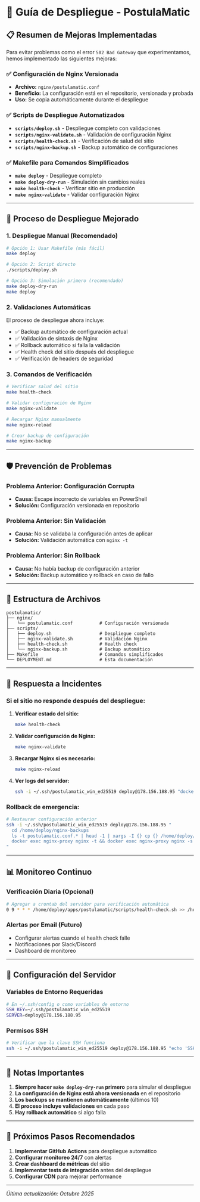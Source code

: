 # 🚀 Guía de Despliegue - PostulaMatic

## 📋 Resumen de Mejoras Implementadas

Para evitar problemas como el error `502 Bad Gateway` que experimentamos, hemos implementado las siguientes mejoras:

### ✅ **Configuración de Nginx Versionada**
- **Archivo:** `nginx/postulamatic.conf`
- **Beneficio:** La configuración está en el repositorio, versionada y probada
- **Uso:** Se copia automáticamente durante el despliegue

### ✅ **Scripts de Despliegue Automatizados**
- **`scripts/deploy.sh`** - Despliegue completo con validaciones
- **`scripts/nginx-validate.sh`** - Validación de configuración Nginx
- **`scripts/health-check.sh`** - Verificación de salud del sitio
- **`scripts/nginx-backup.sh`** - Backup automático de configuraciones

### ✅ **Makefile para Comandos Simplificados**
- **`make deploy`** - Despliegue completo
- **`make deploy-dry-run`** - Simulación sin cambios reales
- **`make health-check`** - Verificar sitio en producción
- **`make nginx-validate`** - Validar configuración Nginx

---

## 🔄 **Proceso de Despliegue Mejorado**

### **1. Despliegue Manual (Recomendado)**
```bash
# Opción 1: Usar Makefile (más fácil)
make deploy

# Opción 2: Script directo
./scripts/deploy.sh

# Opción 3: Simulación primero (recomendado)
make deploy-dry-run
make deploy
```

### **2. Validaciones Automáticas**
El proceso de despliegue ahora incluye:
- ✅ Backup automático de configuración actual
- ✅ Validación de sintaxis de Nginx
- ✅ Rollback automático si falla la validación
- ✅ Health check del sitio después del despliegue
- ✅ Verificación de headers de seguridad

### **3. Comandos de Verificación**
```bash
# Verificar salud del sitio
make health-check

# Validar configuración de Nginx
make nginx-validate

# Recargar Nginx manualmente
make nginx-reload

# Crear backup de configuración
make nginx-backup
```

---

## 🛡️ **Prevención de Problemas**

### **Problema Anterior: Configuración Corrupta**
- **Causa:** Escape incorrecto de variables en PowerShell
- **Solución:** Configuración versionada en repositorio

### **Problema Anterior: Sin Validación**
- **Causa:** No se validaba la configuración antes de aplicar
- **Solución:** Validación automática con `nginx -t`

### **Problema Anterior: Sin Rollback**
- **Causa:** No había backup de configuración anterior
- **Solución:** Backup automático y rollback en caso de fallo

---

## 📁 **Estructura de Archivos**

```
postulamatic/
├── nginx/
│   └── postulamatic.conf          # Configuración versionada
├── scripts/
│   ├── deploy.sh                  # Despliegue completo
│   ├── nginx-validate.sh          # Validación Nginx
│   ├── health-check.sh            # Health check
│   └── nginx-backup.sh            # Backup automático
├── Makefile                       # Comandos simplificados
└── DEPLOYMENT.md                  # Esta documentación
```

---

## 🚨 **Respuesta a Incidentes**

### **Si el sitio no responde después del despliegue:**

1. **Verificar estado del sitio:**
   ```bash
   make health-check
   ```

2. **Validar configuración de Nginx:**
   ```bash
   make nginx-validate
   ```

3. **Recargar Nginx si es necesario:**
   ```bash
   make nginx-reload
   ```

4. **Ver logs del servidor:**
   ```bash
   ssh -i ~/.ssh/postulamatic_win_ed25519 deploy@178.156.188.95 "docker logs nginx-proxy --tail 50"
   ```

### **Rollback de emergencia:**
```bash
# Restaurar configuración anterior
ssh -i ~/.ssh/postulamatic_win_ed25519 deploy@178.156.188.95 "
  cd /home/deploy/nginx-backups
  ls -t postulamatic.conf.* | head -1 | xargs -I {} cp {} /home/deploy/conf.d/postulamatic.conf
  docker exec nginx-proxy nginx -t && docker exec nginx-proxy nginx -s reload
"
```

---

## 📊 **Monitoreo Continuo**

### **Verificación Diaria (Opcional)**
```bash
# Agregar a crontab del servidor para verificación automática
0 9 * * * /home/deploy/apps/postulamatic/scripts/health-check.sh >> /home/deploy/health-check.log 2>&1
```

### **Alertas por Email (Futuro)**
- Configurar alertas cuando el health check falle
- Notificaciones por Slack/Discord
- Dashboard de monitoreo

---

## 🔧 **Configuración del Servidor**

### **Variables de Entorno Requeridas**
```bash
# En ~/.ssh/config o como variables de entorno
SSH_KEY=~/.ssh/postulamatic_win_ed25519
SERVER=deploy@178.156.188.95
```

### **Permisos SSH**
```bash
# Verificar que la clave SSH funciona
ssh -i ~/.ssh/postulamatic_win_ed25519 deploy@178.156.188.95 "echo 'SSH OK'"
```

---

## 📝 **Notas Importantes**

1. **Siempre hacer `make deploy-dry-run` primero** para simular el despliegue
2. **La configuración de Nginx está ahora versionada** en el repositorio
3. **Los backups se mantienen automáticamente** (últimos 10)
4. **El proceso incluye validaciones** en cada paso
5. **Hay rollback automático** si algo falla

---

## 🎯 **Próximos Pasos Recomendados**

1. **Implementar GitHub Actions** para despliegue automático
2. **Configurar monitoreo 24/7** con alertas
3. **Crear dashboard de métricas** del sitio
4. **Implementar tests de integración** antes del despliegue
5. **Configurar CDN** para mejorar performance

---

*Última actualización: Octubre 2025*
